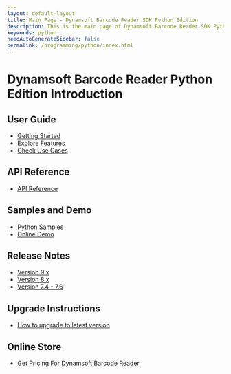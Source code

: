 ```yaml
---
layout: default-layout
title: Main Page - Dynamsoft Barcode Reader SDK Python Edition
description: This is the main page of Dynamsoft Barcode Reader SDK Python Edition.
keywords: python
needAutoGenerateSidebar: false
permalink: /programming/python/index.html
---
```



# Dynamsoft Barcode Reader Python Edition Introduction

## User Guide

- [Getting Started]({{site.python}}user-guide.html)
- [Explore Features]({{site.python}}user-guide/explore-features/index.html)
- [Check Use Cases]({{site.python}}user-guide/use-cases/index.html)

## API Reference

- [API Reference]({{site.python_api}}index.html)

## Samples and Demo

- <a href="https://github.com/Dynamsoft/barcode-reader-python-samples" target="_blank">Python Samples</a>
- <a href="https://demo.dynamsoft.com/barcode-reader/" target="_blank">Online Demo</a>

## Release Notes

- [Version 9.x](release-notes/python-9.md)
- [Version 8.x](release-notes/python-8.md)
- [Version 7.4 - 7.6](release-notes/python-7.md)

## Upgrade Instructions

- [How to upgrade to latest version]({{site.python}}upgrade-instruction.html)

## Online Store

- <a href="https://www.dynamsoft.com/store/dynamsoft-barcode-reader/#desktop" target="_blank">Get Pricing For Dynamsoft Barcode Reader</a>
